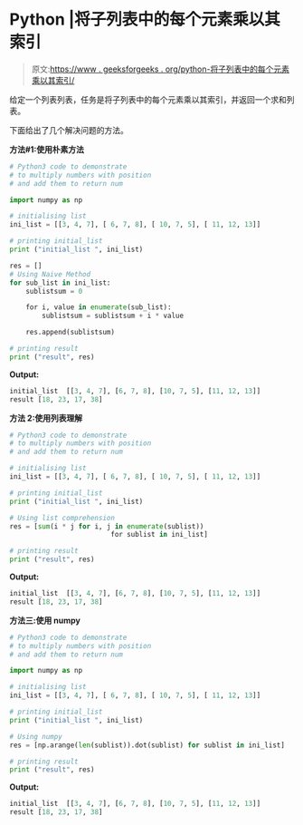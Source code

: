 # Python |将子列表中的每个元素乘以其索引

> 原文:[https://www . geeksforgeeks . org/python-将子列表中的每个元素乘以其索引/](https://www.geeksforgeeks.org/python-multiply-each-element-in-a-sublist-by-its-index/)

给定一个列表列表，任务是将子列表中的每个元素乘以其索引，并返回一个求和列表。

下面给出了几个解决问题的方法。

**方法#1:使用朴素方法**

```py
# Python3 code to demonstrate
# to multiply numbers with position
# and add them to return num

import numpy as np

# initialising list
ini_list = [[3, 4, 7], [ 6, 7, 8], [ 10, 7, 5], [ 11, 12, 13]]

# printing initial_list
print ("initial_list ", ini_list)

res = []
# Using Naive Method
for sub_list in ini_list:
    sublistsum = 0

    for i, value in enumerate(sub_list):
        sublistsum = sublistsum + i * value

    res.append(sublistsum)

# printing result
print ("result", res)
```

**Output:**

```py
initial_list  [[3, 4, 7], [6, 7, 8], [10, 7, 5], [11, 12, 13]]
result [18, 23, 17, 38]

```

**方法 2:使用列表理解**

```py
# Python3 code to demonstrate
# to multiply numbers with position
# and add them to return num

# initialising list
ini_list = [[3, 4, 7], [ 6, 7, 8], [ 10, 7, 5], [ 11, 12, 13]]

# printing initial_list
print ("initial_list ", ini_list)

# Using list comprehension
res = [sum(i * j for i, j in enumerate(sublist)) 
                         for sublist in ini_list]

# printing result
print ("result", res)

```

**Output:**

```py
initial_list  [[3, 4, 7], [6, 7, 8], [10, 7, 5], [11, 12, 13]]
result [18, 23, 17, 38]

```

**方法三:使用 numpy**

```py
# Python3 code to demonstrate
# to multiply numbers with position
# and add them to return num

import numpy as np

# initialising list
ini_list = [[3, 4, 7], [ 6, 7, 8], [ 10, 7, 5], [ 11, 12, 13]]

# printing initial_list
print ("initial_list ", ini_list)

# Using numpy
res = [np.arange(len(sublist)).dot(sublist) for sublist in ini_list]

# printing result
print ("result", res)

```

**Output:**

```py
initial_list  [[3, 4, 7], [6, 7, 8], [10, 7, 5], [11, 12, 13]]
result [18, 23, 17, 38]

```